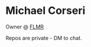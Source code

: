 Michael Corseri
================================

Owner @ [FLMR](http://www.flmr.app)

Repos are private - DM to chat.
